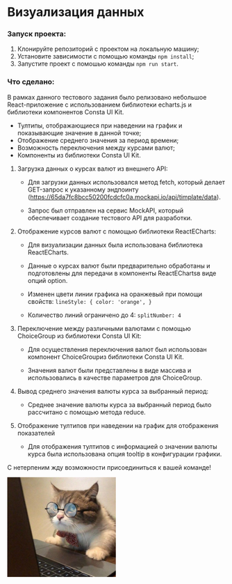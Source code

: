 # Визуализация данных

### Запуск проекта:

1. Клонируйте репозиторий с проектом на локальную машину;
2. Установите зависимости с помощью команды `npm install`;
3. Запустите проект с помошью команды `npm run start`.

### Что сделано:

В рамках данного тестового задания было релизовано небольшое React-приложение с использованием библиотеки echarts.js и библиотеки компонентов Consta UI Kit.

- Тултипы, отображающиеся при наведении на график и показывающие значение в данной точке;
- Отображение среднего значения за период времени;
- Возможность переключения между курсами валют;
- Компоненты из библиотеки Consta UI Kit.

1.  Загрузка данных о курсах валют из внешнего API:
       - Для загрузки данных использовался метод fetch, который делает GET-запрос к указанному эндпоинту (https://65da7fc8bcc50200fcdcfc0a.mockapi.io/api/timplate/data).
 
       - Запрос был отправлен на сервис MockAPI, который обеспечивает создание тестового API для разработки.

2.  Отображение курсов валют с помощью библиотеки ReactECharts:

    - Для визуализации данных была использована библиотека ReactECharts.

    - Данные о курсах валют были предварительно обработаны и подготовлены для передачи в компоненты ReactEChartsв виде опций option.

    - Изменен цвети линии графика на оранжевый при помощи свойств:
`lineStyle: {
        color: 'orange',
}`

    - Количество линий ограничено до 4:
`splitNumber: 4`

3.  Переключение между различными валютами с помощью ChoiceGroup из библиотеки Consta UI Kit:

    - Для осуществления переключения валют был использован компонент ChoiceGroupиз библиотеки Consta UI Kit.

    - Значения валют были представлены в виде массива и использовались в качестве параметров для ChoiceGroup.

4.  Вывод среднего значения валюты курса за выбранный период:

    - Среднее значение валюты курса за выбранный период было рассчитано с помощью метода reduce.

5.  Отображение тултипов при наведении на график для отображения показателей

    - Для отображения тултипов с информацией о значении валюты курса  была использована опция tooltip в конфигурации графики.



С нетерпеним жду возможности присоединиться к вашей команде!
<p align="left">
 <img width="250" src="./assets/coter.jpg" alt="jpg"/>
</p>
